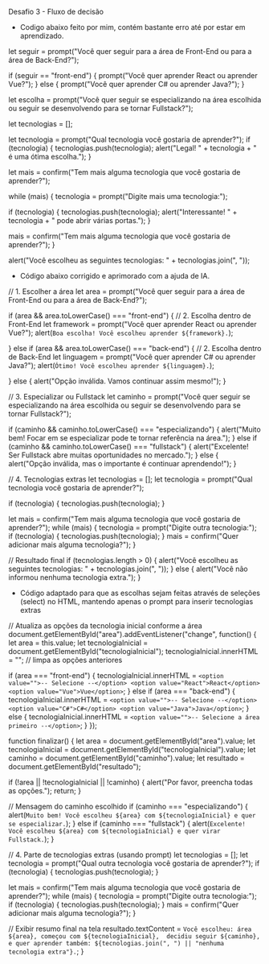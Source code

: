 Desafio 3 - Fluxo de decisão

- Codigo abaixo feito por mim, contém bastante erro até por estar em aprendizado.
  
let seguir = prompt("Você quer seguir para a área de Front-End ou para a área de Back-End?");

if (seguir == "front-end") {
  prompt("Você quer aprender React ou aprender Vue?");
} else {
  prompt("Você quer aprender C# ou aprender Java?");
}
  
let escolha = prompt("Você quer seguir se especializando na área escolhida ou seguir se desenvolvendo para se tornar Fullstack?");

let tecnologias = [];

let tecnologia = prompt("Qual tecnologia você gostaria de aprender?");
if (tecnologia) {
  tecnologias.push(tecnologia);
  alert("Legal! " + tecnologia + " é uma ótima escolha.");
}

let mais = confirm("Tem mais alguma tecnologia que você gostaria de aprender?");

while (mais) {
  tecnologia = prompt("Digite mais uma tecnologia:");
  
  if (tecnologia) {
    tecnologias.push(tecnologia);
    alert("Interessante! " + tecnologia + " pode abrir várias portas.");
  }

  mais = confirm("Tem mais alguma tecnologia que você gostaria de aprender?");
}

alert("Você escolheu as seguintes tecnologias: " + tecnologias.join(", "));


- Código abaixo corrigido e aprimorado com a ajuda de IA.

// 1. Escolher a área
let area = prompt("Você quer seguir para a área de Front-End ou para a área de Back-End?");

if (area && area.toLowerCase() === "front-end") {
  // 2. Escolha dentro de Front-End
  let framework = prompt("Você quer aprender React ou aprender Vue?");
  alert(`Boa escolha! Você escolheu aprender ${framework}.`);

} else if (area && area.toLowerCase() === "back-end") {
  // 2. Escolha dentro de Back-End
  let linguagem = prompt("Você quer aprender C# ou aprender Java?");
  alert(`Ótimo! Você escolheu aprender ${linguagem}.`);

} else {
  alert("Opção inválida. Vamos continuar assim mesmo!");
}

// 3. Especializar ou Fullstack
let caminho = prompt("Você quer seguir se especializando na área escolhida ou seguir se desenvolvendo para se tornar Fullstack?");

if (caminho && caminho.toLowerCase() === "especializando") {
  alert("Muito bem! Focar em se especializar pode te tornar referência na área.");
} else if (caminho && caminho.toLowerCase() === "fullstack") {
  alert("Excelente! Ser Fullstack abre muitas oportunidades no mercado.");
} else {
  alert("Opção inválida, mas o importante é continuar aprendendo!");
}

// 4. Tecnologias extras
let tecnologias = [];
let tecnologia = prompt("Qual tecnologia você gostaria de aprender?");

if (tecnologia) {
  tecnologias.push(tecnologia);
}

let mais = confirm("Tem mais alguma tecnologia que você gostaria de aprender?");
while (mais) {
  tecnologia = prompt("Digite outra tecnologia:");
  if (tecnologia) {
    tecnologias.push(tecnologia);
  }
  mais = confirm("Quer adicionar mais alguma tecnologia?");
}

// Resultado final
if (tecnologias.length > 0) {
  alert("Você escolheu as seguintes tecnologias: " + tecnologias.join(", "));
} else {
  alert("Você não informou nenhuma tecnologia extra.");
}

- Código adaptado para que as escolhas sejam feitas através de seleções (select) no HTML, mantendo apenas o prompt para inserir tecnologias extras

// Atualiza as opções da tecnologia inicial conforme a área
document.getElementById("area").addEventListener("change", function() {
  let area = this.value;
  let tecnologiaInicial = document.getElementById("tecnologiaInicial");
  tecnologiaInicial.innerHTML = ""; // limpa as opções anteriores

  if (area === "front-end") {
    tecnologiaInicial.innerHTML = `
      <option value="">-- Selecione --</option>
      <option value="React">React</option>
      <option value="Vue">Vue</option>
    `;
  } else if (area === "back-end") {
    tecnologiaInicial.innerHTML = `
      <option value="">-- Selecione --</option>
      <option value="C#">C#</option>
      <option value="Java">Java</option>
    `;
  } else {
    tecnologiaInicial.innerHTML = `<option value="">-- Selecione a área primeiro --</option>`;
  }
});

function finalizar() {
  let area = document.getElementById("area").value;
  let tecnologiaInicial = document.getElementById("tecnologiaInicial").value;
  let caminho = document.getElementById("caminho").value;
  let resultado = document.getElementById("resultado");

  if (!area || !tecnologiaInicial || !caminho) {
    alert("Por favor, preencha todas as opções.");
    return;
  }

  // Mensagem do caminho escolhido
  if (caminho === "especializando") {
    alert(`Muito bem! Você escolheu ${area} com ${tecnologiaInicial} e quer se especializar.`);
  } else if (caminho === "fullstack") {
    alert(`Excelente! Você escolheu ${area} com ${tecnologiaInicial} e quer virar Fullstack.`);
  }

  // 4. Parte de tecnologias extras (usando prompt)
  let tecnologias = [];
  let tecnologia = prompt("Qual outra tecnologia você gostaria de aprender?");
  if (tecnologia) {
    tecnologias.push(tecnologia);
  }

  let mais = confirm("Tem mais alguma tecnologia que você gostaria de aprender?");
  while (mais) {
    tecnologia = prompt("Digite outra tecnologia:");
    if (tecnologia) {
      tecnologias.push(tecnologia);
    }
    mais = confirm("Quer adicionar mais alguma tecnologia?");
  }

  // Exibir resumo final na tela
  resultado.textContent = `Você escolheu: área ${area}, começou com ${tecnologiaInicial}, 
  decidiu seguir ${caminho}, e quer aprender também: ${tecnologias.join(", ") || "nenhuma tecnologia extra"}.`;
}


